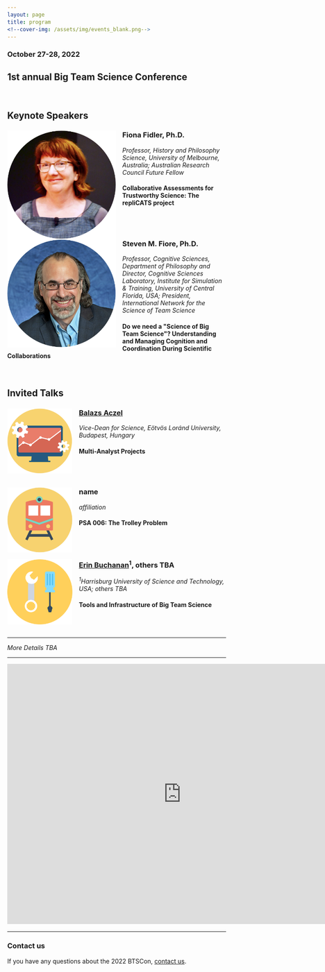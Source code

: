 ```yaml
---
layout: page
title: program
<!--cover-img: /assets/img/events_blank.png-->
---
```



### October 27-28, 2022 
## 1st annual Big Team Science Conference

<br>

## Keynote Speakers

<section>
  <a href="https://findanexpert.unimelb.edu.au/profile/3224-fiona-fidler#"><img src="/assets/img/FidlerHeadshot.png" alt="Fiona Fidler, Ph.D." width="250" height="250" style="float: left; margin-right: 15px;"></a>
  <h3>Fiona Fidler, Ph.D.</h3>
  <i>Professor, History and Philosophy Science, University of Melbourne, Australia; Australian Research Council Future Fellow</i>
  <h4>Collaborative Assessments for Trustworthy Science: The repliCATS project</h4>
</section>
<br>
<br>
<section>
  <a href="https://csl.ist.ucf.edu/People"><img src="/assets/img/FioreHeadshot.png" alt="Steven M. Fiore, Ph.D." width="250" height="250" style="float: left; margin-right: 15px;"></a>
  <h3>Steven M. Fiore, Ph.D.</h3>
  <i>Professor, Cognitive Sciences, Department of Philosophy and Director, Cognitive Sciences Laboratory, Institute for Simulation & Training, University of Central Florida, USA; President, International Network for the Science of Team Science</i>
  <h4>Do we need a "Science of Big Team Science"?  Understanding and Managing Cognition and Coordination During Scientific Collaborations</h4>
</section>
<br>

## Invited Talks

<section>
  <a href="https://www.nature.com/articles/d41586-022-01332-8"><img src="/assets/img/analysis.png" alt="analysis" width="150" height="150" style="float: left; margin-right: 15px;"></a>
  <a href="http://decisionlab.elte.hu/members/balazs-aczel/"><h3>Balazs Aczel</h3></a>
  <i>Vice-Dean for Science, Eötvös Loránd University, Budapest, Hungary</i>
  <h4>Multi-Analyst Projects</h4>
</section>
<br>
<br>
<section>
  <a href="https://psysciacc.org/006-trolley-problem/"><img src="/assets/img/trolley.png" alt="trolley" width="150" height="150" style="float: left; margin-right: 15px;"></a>
  <h3>name</h3>
  <i>affiliation</i>
  <h4>PSA 006: The Trolley Problem</h4>
</section>
<br>
<br>
<section>
  <a href=""><img src="/assets/img/tools.png" alt="tools" width="150" height="150" style="float: left; margin-right: 15px;"></a>
  <h3><a href="https://www.aggieerin.com/page/about/">Erin Buchanan</a><sup>1</sup>, others TBA</h3>
  <i><sup>1</sup>Harrisburg University of Science and Technology, USA; others TBA</i>
  <h4>Tools and Infrastructure of Big Team Science</h4>
</section>
<br>
<br>

<!-- reference for icons
<a href='https://www.freepik.com/vectors/science'>Science vector created by macrovector - www.freepik.com</a>
--> 
***
*More Details TBA*

***
<iframe src="https://calendar.google.com/calendar/embed?src=bigteamscienceconference%40gmail.com&ctz=America%2FLos_Angeles" style="border: 0" width="800" height="600" frameborder="0" scrolling="no"></iframe>

***

### Contact us
If you have any questions about the 2022 BTSCon, [contact us](mailto:bigteamscienceconference@gmail.com).



